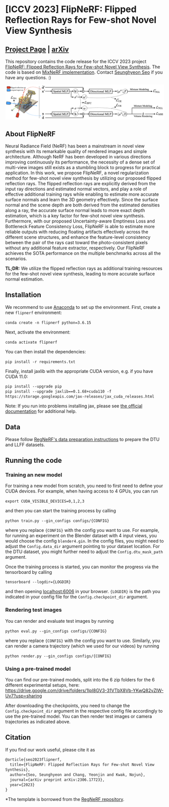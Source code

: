 # [ICCV 2023] FlipNeRF: Flipped Reflection Rays for Few-shot Novel View Synthesis

## [Project Page](https://shawn615.github.io/flipnerf/) | [arXiv](https://arxiv.org/abs/2306.17723)

This repository contains the code release for the ICCV 2023 project [FlipNeRF: Flipped Reflection Rays for Few-shot Novel View Synthesis](https://shawn615.github.io/flipnerf/).
The code is based on [MixNeRF implementation](https://github.com/shawn615/MixNeRF).
Contact [Seunghyeon Seo](https://shawn615.github.io/) if you have any questions. :)

![Teaser Image](teaser.png)

## About FlipNeRF

Neural Radiance Field (NeRF) has been a mainstream in novel view synthesis with its remarkable quality of rendered images and simple architecture. Although NeRF has been developed in various directions improving continuously its performance, the necessity of a dense set of multi-view images still exists as a stumbling block to progress for practical application. In this work, we propose FlipNeRF, a novel regularization method for few-shot novel view synthesis by utilizing our proposed flipped reflection rays. The flipped reflection rays are explicitly derived from the input ray directions and estimated normal vectors, and play a role of effective additional training rays while enabling to estimate more accurate surface normals and learn the 3D geometry effectively. Since the surface normal and the scene depth are both derived from the estimated densities along a ray, the accurate surface normal leads to more exact depth estimation, which is a key factor for few-shot novel view synthesis. Furthermore, with our proposed Uncertainty-aware Emptiness Loss and Bottleneck Feature Consistency Loss, FlipNeRF is able to estimate more reliable outputs with reducing floating artifacts effectively across the different scene structures, and enhance the feature-level consistency between the pair of the rays cast toward the photo-consistent pixels without any additional feature extractor, respectively. Our FlipNeRF achieves the SOTA performance on the multiple benchmarks across all the scenarios.

**TL;DR:** We utilize the flipped reflection rays as additional training resources for the few-shot novel view synthesis, leading to more accurate surface normal estimation.

## Installation

We recommend to use [Anaconda](https://www.anaconda.com/products/individual) to set up the environment. First, create a new `flipnerf` environment: 

```conda create -n flipnerf python=3.6.15```

Next, activate the environment:

```conda activate flipnerf```

You can then install the dependencies:

```pip install -r requirements.txt```

Finally, install jaxlib with the appropriate CUDA version, e.g. if you have CUDA 11.0:

```
pip install --upgrade pip
pip install --upgrade jaxlib==0.1.68+cuda110 -f https://storage.googleapis.com/jax-releases/jax_cuda_releases.html
```

Note: If you run into problems installing jax, please see [the official documentation](https://github.com/google/jax#pip-installation-gpu-cuda) for additional help.

## Data

Please follow [RegNeRF's data preparation instructions](https://github.com/google-research/google-research/tree/master/regnerf) to prepare the DTU and LLFF datasets.

## Running the code

### Training an new model

For training a new model from scratch, you need to first need to define your CUDA devices. For example, when having access to 4 GPUs, you can run

```export CUDA_VISIBLE_DEVICES=0,1,2,3```

and then you can start the training process by calling

```python train.py --gin_configs configs/{CONFIG} ```

where you replace `{CONFIG}` with the config you want to use. For example, for running an experiment on the Blender dataset with 4 input views, you would choose the config `blender4.gin`. In the config files, you might need to adjust the `Config.data_dir` argument pointing to your dataset location. For the DTU dataset, you might further need to adjust the `Config.dtu_mask_path` argument.

Once the training process is started, you can monitor the progress via the tensorboard by calling
```
tensorboard --logdir={LOGDIR}
```
and then opening [localhost:6006](http://localhost:6006/) in your browser. `{LOGDIR}` is the path you indicated in your config file for the `Config.checkpoint_dir` argument. 

### Rendering test images

You can render and evaluate test images by running

```python eval.py --gin_configs configs/{CONFIG} ```

where you replace `{CONFIG}` with the config you want to use. Similarly, you can render a camera trajectory (which we used for our videos) by running

```python render.py --gin_configs configs/{CONFIG} ```


### Using a pre-trained model

You can find our pre-trained models, split into the 6 zip folders for the 6 different experimental setups, here: https://drive.google.com/drive/folders/1lpI8GV3-31VTbX8Vb-YKwQ82vZlW-Uv7?usp=sharing

After downloading the checkpoints, you need to change the `Config.checkpoint_dir` argument in the respective config file accordingly to use the pre-trained model. You can then render test images or camera trajectories as indicated above.

## Citation

If you find our work useful, please cite it as
```
@article{seo2023flipnerf,
  title={FlipNeRF: Flipped Reflection Rays for Few-shot Novel View Synthesis},
  author={Seo, Seunghyeon and Chang, Yeonjin and Kwak, Nojun},
  journal={arXiv preprint arXiv:2306.17723},
  year={2023}
}
```
*The template is borrowed from the [RegNeRF repository](https://github.com/google-research/google-research/tree/master/regnerf).
